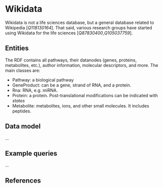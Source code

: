 # Wikidata

<topic>Wikidata</topic> is not a life sciences database, but a general database related to <topic>Wikipedia</topic> [<cite>Q118130164</cite>]. That said,
various research groups have started using Wikidata for the life sciences [<cite>Q87830400</cite>,<cite>Q105037759</cite>].

## Entities

The RDF contains all pathways, their datanodes (genes, proteins, metabolites, etc.), author information, molecular descriptors,
and more. The main classes are:

* Pathway: a <topic>biological pathway</topic>
* GeneProduct: can be a <topic>gene</topic>, strand of <topic>RNA</topic>, and a <topic>protein</topic>.
* Rna: RNA, e.g. <topic>miRNA</topic>.
* Protein: a <topic>protein</topic>. Post-translational modifications can be indicated with *states*
* Metabolite: metabolites, ions, and other small molecules. It includes peptides.


## Data model

...

## Example queries

...

## References

<references/>
